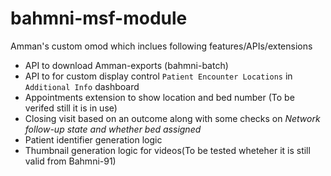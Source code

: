 # bahmni-msf-module
Amman's custom omod which inclues following features/APIs/extensions

* API to download Amman-exports (bahmni-batch)
* API to for custom display control `Patient Encounter Locations` in `Additional Info` dashboard
* Appointments extension to show location and bed number (To be verifed still it is in use)
* Closing visit based on an outcome along with some checks on *Network follow-up state and whether bed assigned*
* Patient identifier generation logic
* Thumbnail generation logic for videos(To be tested wheteher it is still valid from Bahmni-91)
